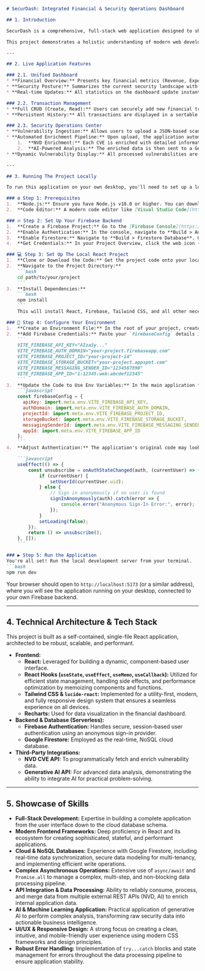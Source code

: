 ```markdown
# SecurDash: Integrated Financial & Security Operations Dashboard

## 1. Introduction

SecurDash is a comprehensive, full-stack web application designed to showcase a broad range of development skills relevant to a senior role at a company like Intuit. It merges the core functionality of a financial dashboard, inspired by QuickBooks, with a powerful Security Operations (SecOps) center.

This project demonstrates a holistic understanding of modern web development, cloud database architecture, third-party API integration, and the practical application of AI to solve complex data analysis problems. The application provides a clean, responsive, and real-time interface for users to manage financial data while simultaneously ingesting, analyzing, and displaying security vulnerability intelligence.

---

## 2. Live Application Features

### 2.1. Unified Dashboard
* **Financial Overview:** Presents key financial metrics (Revenue, Expenses, Net Profit) in visually appealing stat cards.
* **Security Posture:** Summarizes the current security landscape with counts of total, high-risk, and medium-risk vulnerabilities.
* **Real-time Updates:** All statistics on the dashboard update instantly as new data is added to the database.

### 2.2. Transaction Management
* **Full CRUD (Create, Read):** Users can securely add new financial transactions (invoices or expenses) via a modal form.
* **Persistent History:** All transactions are displayed in a sortable list and are persisted in the user's private database collection.

### 2.3. Security Operations Center
* **Vulnerability Ingestion:** Allows users to upload a JSON-based scanner report containing a list of CVE (Common Vulnerabilities and Exposures) identifiers.
* **Automated Enrichment Pipeline:** Upon upload, the application automatically triggers a multi-step data enrichment process:
    1.  **NVD Enrichment:** Each CVE is enriched with detailed information (description, CVSS score, severity, attack vector) by querying the National Vulnerability Database (NVD) REST API.
    2.  **AI-Powered Analysis:** The enriched data is then sent to a Generative AI model. The AI provides a simplified, easy-to-understand risk summary and a concrete, actionable recommendation for remediation.
* **Dynamic Vulnerability Display:** All processed vulnerabilities are displayed as informative cards, color-coded by severity, and sorted with the most critical items first.

---

## 3. Running The Project Locally

To run this application on your own desktop, you'll need to set up a local React development environment and create your own backend on Firebase.

### ⚙️ Step 1: Prerequisites
1.  **Node.js:** Ensure you have Node.js v18.0 or higher. You can download it from [nodejs.org](https://nodejs.org/).
2.  **Code Editor:** A modern code editor like [Visual Studio Code](https://code.visualstudio.com/) is recommended.

### 🔥 Step 2: Set Up Your Firebase Backend
1.  **Create a Firebase Project:** Go to the [Firebase Console](https://console.firebase.google.com/) and create a new project.
2.  **Enable Authentication:** In the console, navigate to **Build > Authentication**. Click "Get started" and on the "Sign-in method" tab, enable the **Anonymous** provider.
3.  **Enable Firestore:** Navigate to **Build > Firestore Database**. Click "Create database," start in **test mode** for development, and choose a cloud location.
4.  **Get Credentials:** In your Project Overview, click the web icon (`</>`) to create a new Web App. Register the app and Firebase will provide you with a `firebaseConfig` object. **Copy this object for Step 4.**

### 💻 Step 3: Set Up The Local React Project
1.  **Clone or Download the Code:** Get the project code onto your local machine.
2.  **Navigate to the Project Directory:**
    ```bash
    cd path/to/your/project
    ```
3.  **Install Dependencies:**
    ```bash
    npm install
    ```
    This will install React, Firebase, Tailwind CSS, and all other necessary libraries.

### 🔌 Step 4: Configure Your Environment
1.  **Create an Environment File:** In the root of your project, create a new file named `.env`.
2.  **Add Firebase Credentials:** Paste your `firebaseConfig` details into `.env` with the `VITE_` prefix for each key. Vite requires this prefix for environment variables.
    ```
    VITE_FIREBASE_API_KEY="AIzaSy..."
    VITE_FIREBASE_AUTH_DOMAIN="your-project.firebaseapp.com"
    VITE_FIREBASE_PROJECT_ID="your-project-id"
    VITE_FIREBASE_STORAGE_BUCKET="your-project.appspot.com"
    VITE_FIREBASE_MESSAGING_SENDER_ID="1234567890"
    VITE_FIREBASE_APP_ID="1:12345:web:abcdef12345"
    ```
3.  **Update the Code to Use Env Variables:** In the main application file (e.g., `App.jsx`), replace the hardcoded `firebaseConfig` object with one that reads from your `.env` file.
    ```javascript
    const firebaseConfig = {
      apiKey: import.meta.env.VITE_FIREBASE_API_KEY,
      authDomain: import.meta.env.VITE_FIREBASE_AUTH_DOMAIN,
      projectId: import.meta.env.VITE_FIREBASE_PROJECT_ID,
      storageBucket: import.meta.env.VITE_FIREBASE_STORAGE_BUCKET,
      messagingSenderId: import.meta.env.VITE_FIREBASE_MESSAGING_SENDER_ID,
      appId: import.meta.env.VITE_FIREBASE_APP_ID
    };
    ```
4.  **Adjust Authentication:** The application's original code may look for a special token from its development environment. Find the `useEffect` hook responsible for authentication and ensure it only uses `signInAnonymously` for local development.

    ```javascript
    useEffect(() => {
        const unsubscribe = onAuthStateChanged(auth, (currentUser) => {
            if (currentUser) {
                setUserId(currentUser.uid);
            } else {
                // Sign in anonymously if no user is found
                signInAnonymously(auth).catch(error => {
                    console.error("Anonymous Sign-In Error:", error);
                });
            }
            setLoading(false);
        });
        return () => unsubscribe();
    }, []);
    ```

### ▶️ Step 5: Run the Application
You're all set! Run the local development server from your terminal.
```bash
npm run dev
```
Your browser should open to `http://localhost:5173` (or a similar address), where you will see the application running on your desktop, connected to your own Firebase backend.

---

## 4. Technical Architecture & Tech Stack

This project is built as a self-contained, single-file React application, architected to be robust, scalable, and performant.

* **Frontend:**
    * **React:** Leveraged for building a dynamic, component-based user interface.
    * **React Hooks (`useState`, `useEffect`, `useMemo`, `useCallback`):** Utilized for efficient state management, handling side effects, and performance optimization by memoizing components and functions.
    * **Tailwind CSS & `lucide-react`:** Implemented for a utility-first, modern, and fully responsive design system that ensures a seamless experience on all devices.
    * **Recharts:** Used for data visualization in the financial dashboard.
* **Backend & Database (Serverless):**
    * **Firebase Authentication:** Handles secure, session-based user authentication using an anonymous sign-in provider.
    * **Google Firestore:** Employed as the real-time, NoSQL cloud database.
* **Third-Party Integrations:**
    * **NVD CVE API:** To programmatically fetch and enrich vulnerability data.
    * **Generative AI API:** For advanced data analysis, demonstrating the ability to integrate AI for practical problem-solving.

---

## 5. Showcase of Skills

* **Full-Stack Development:** Expertise in building a complete application from the user interface down to the cloud database schema.
* **Modern Frontend Frameworks:** Deep proficiency in React and its ecosystem for creating sophisticated, stateful, and performant applications.
* **Cloud & NoSQL Databases:** Experience with Google Firestore, including real-time data synchronization, secure data modeling for multi-tenancy, and implementing efficient write operations.
* **Complex Asynchronous Operations:** Extensive use of `async/await` and `Promise.all` to manage a complex, multi-step, and non-blocking data processing pipeline.
* **API Integration & Data Processing:** Ability to reliably consume, process, and merge data from multiple external REST APIs (NVD, AI) to enrich internal application data.
* **AI & Machine Learning Application:** Practical application of generative AI to perform complex analysis, transforming raw security data into actionable business intelligence.
* **UI/UX & Responsive Design:** A strong focus on creating a clean, intuitive, and mobile-friendly user experience using modern CSS frameworks and design principles.
* **Robust Error Handling:** Implementation of `try...catch` blocks and state management for errors throughout the data processing pipeline to ensure application stability.
```
